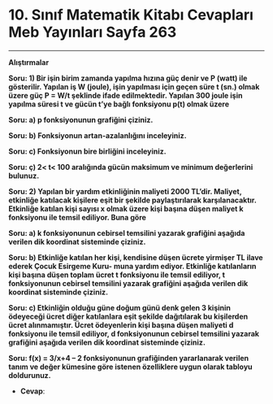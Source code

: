 # 10. Sınıf Matematik Kitabı Cevapları Meb Yayınları Sayfa 263

---

**Alıştırmalar**

**Soru: 1) Bir işin birim zamanda yapılma hızına güç denir ve P (watt) ile gösterilir. Yapılan iş W (joule), işin yapılması için geçen süre t (sn.) olmak üzere güç P = W/t şeklinde ifade edilmektedir. Yapılan 300 joule işin yapılma süresi t ve gücün t’ye bağlı fonksiyonu p(t) olmak üzere**

**Soru: a) p fonksiyonunun grafiğini çiziniz.**

**Soru: b) Fonksiyonun artan-azalanlığını inceleyiniz.**

**Soru: c) Fonksiyonun bire birliğini inceleyiniz.**

**Soru: ç) 2< t< 100 aralığında gücün maksimum ve minimum değerlerini bulunuz.**

**Soru: 2) Yapılan bir yardım etkinliğinin maliyeti 2000 TL’dir. Maliyet, etkinliğe katılacak kişilere eşit bir şekilde paylaştırılarak karşılanacaktır. Etkinliğe katılan kişi sayısı x olmak üzere kişi başına düşen maliyet k fonksiyonu ile temsil ediliyor. Buna göre**

**Soru: a) k fonksiyonunun cebirsel temsilini yazarak grafiğini aşağıda verilen dik koordinat sisteminde çiziniz.**

**Soru: b) Etkinliğe katılan her kişi, kendisine düşen ücrete yirmişer TL ilave ederek Çocuk Esirgeme Kuru- muna yardım ediyor. Etkinliğe katılanların kişi başına düşen toplam ücret t fonksiyonu ile temsil ediliyor, t fonksiyonunun cebirsel temsilini yazarak grafiğini aşağıda verilen dik koordinat sisteminde çiziniz.**

**Soru: c) Etkinliğin olduğu güne doğum günü denk gelen 3 kişinin ödeyeceği ücret diğer katılanlara eşit şekilde dağıtılarak bu kişilerden ücret alınmamıştır. Ücret ödeyenlerin kişi başına düşen maliyeti d fonksiyonu ile temsil ediliyor, d fonksiyonunun cebirsel temsilini yazarak grafiğini aşağıda verilen dik koordinat sisteminde çiziniz.**

**Soru: f(x) = 3/x+4 – 2 fonksiyonunun grafiğinden yararlanarak verilen tanım ve değer kümesine göre istenen özelliklere uygun olarak tabloyu doldurunuz.**

-   **Cevap**: